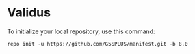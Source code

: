 Validus
========

To initialize your local repository, use this command:

	repo init -u https://github.com/G5SPLUS/manifest.git -b 8.0
